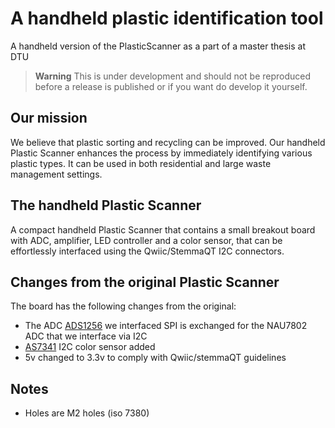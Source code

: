 # A handheld plastic identification tool
A handheld version of the PlasticScanner as a part of a master thesis at DTU

> **Warning**
> This is under development and should not be reproduced before a release is published or if you want do develop it yourself.

## Our mission

We believe that plastic sorting and recycling can be improved. Our handheld Plastic Scanner enhances the process by immediately identifying various plastic types. It can be used in both residential and large waste management settings.

## The handheld Plastic Scanner

A compact handheld Plastic Scanner that contains a small breakout board with ADC, amplifier, LED controller and a color sensor, that can be effortlessly interfaced using the Qwiic/StemmaQT I2C connectors. 

## Changes from the original Plastic Scanner

The board has the following changes from the original:
- The ADC [ADS1256](https://www.ti.com/product/ADS1256) we interfaced SPI is exchanged for the NAU7802 ADC that we interface via I2C
- [AS7341](https://ams.com/as7341) I2C color sensor added
- 5v changed to 3.3v to comply with Qwiic/stemmaQT guidelines

## Notes
- Holes are M2 holes (iso 7380)
